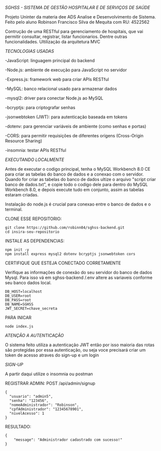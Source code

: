 *SGHSS - SISTEMA DE GESTÃO HOSPITALAR E DE SERVIÇOS DE SAÚDE*

Projeto Uninter da materia dee ADS Analise e Desenvolvimento de Sistema. Feito pelo aluno Robinson Francisco Silva de Mequita com RU: 4522562

Contrução de uma RESTful para gerenciamento de hospitais, que vai permitir consultar, registrar, listar funcionarios. Dentre outras funcionalidades. 
Ultilização da arquitetura MVC

*TECNOLOGIAS USADAS*

-JavaScript: linguagem principal do backend

-Node.js: ambiente de execução para JavaScript no servidor

-Express.js: framework web para criar APIs RESTful

-MySQL: banco relacional usado para armazenar dados

-mysql2: driver para conectar Node.js ao MySQL

-bcryptjs: para criptografar senhas

-jsonwebtoken (JWT): para autenticação baseada em tokens

-dotenv: para gerenciar variáveis de ambiente (como senhas e portas)

-CORS: para permitir requisições de diferentes origens (Cross-Origin Resource Sharing)

-insomnia: testar APIs RESTful

*EXECUTANDO LOCALMENTE*

Antes de executar o codigo principal, tenha o MySQL Workbench 8.0 CE para criar as tabelas do banco de dados e a conexao com o servidor.
Quando for criar as tabelas do banco de dados ultize o arquivo "script criar banco de dados.txt", e copie todo o codigo dele para dentro do MySQL Workbench 8.0, 
e depois execute tudo em conjunto, assim as tabelas estaram criadas.

Instalação do node.js é crucial para conexao entre o banco de dados e o terminal. 

CLONE ESSE REPOSITORIO:

    git clone https://github.com/robinn04/sghss-backend.git
    cd insira-seu-repositorio

INSTALE AS DEPENDENCIAS:
    
    npm init -y 
    npm install express mysql2 dotenv bcryptjs jsonwebtoken cors 

CERTIFIQUE QUE ESTEJA CONECTADO CORRETAMENTE

Verifique as informações de conexão do seu servidor do banco de dados Mysql. Para isso vá em sghss-backend
/.env altere as variaveis conforme seu banco dados local.

    DB_HOST=localhost
    DB_USER=root
    DB_PASS=root
    DB_NAME=SGHSS
    JWT_SECRET=chave_secreta

PARA INICAR 

    node index.js

*ATENÇÃO A AUTENTICAÇÃO*

O sistema feito utiliza a autenticação JWT então por isso maioria das rotas são protegidas por essa autenticação, ou seja voce precisará
criar um token de acesso atraves do sign-up e um login

*SIGN-UP*

A partir daqui utilize o insomnia ou postman 

REGISTRAR ADMIN: POST /api/admin/signup
   
    {
      "usuario": "admin5",
      "senha": "123456",
      "nomeAdministrador": "Robinson",
      "cpfAdministrador": "12345678901",
      "nivelAcesso": 1
    }
RESULTADO: 

    {
	    "message": "Administrador cadastrado com sucesso!"
    }





